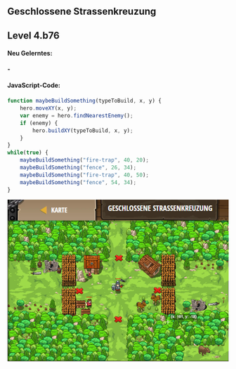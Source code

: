 ## **Geschlossene Strassenkreuzung**
## Level 4.b76

#### Neu Gelerntes:
<b>-</b>

[comment]: <> (Was wurde gelernt und wie funktioniert die Technik?)

#### JavaScript-Code:
```js
function maybeBuildSomething(typeToBuild, x, y) {
    hero.moveXY(x, y);
    var enemy = hero.findNearestEnemy();
    if (enemy) {
        hero.buildXY(typeToBuild, x, y);
    }
}
while(true) {
    maybeBuildSomething("fire-trap", 40, 20);
    maybeBuildSomething("fence", 26, 34);
    maybeBuildSomething("fire-trap", 40, 50);
    maybeBuildSomething("fence", 54, 34);
}
```
![image](lvl4_b76.png)
